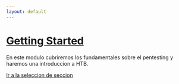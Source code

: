 ```yaml
---
layout: default
---
```


# [Getting Started](./GettingStarted.md)

En este modulo cubriremos los fundamentales sobre el pentesting y haremos una introduccion a HTB.

[Ir a la seleccion de seccion](./../indexES.md)
